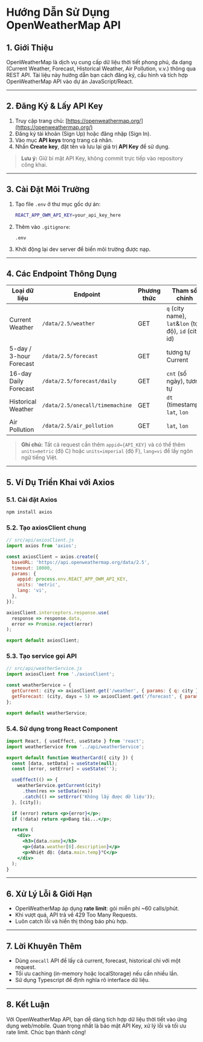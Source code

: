 # Hướng Dẫn Sử Dụng OpenWeatherMap API

## 1. Giới Thiệu

OpenWeatherMap là dịch vụ cung cấp dữ liệu thời tiết phong phú, đa dạng (Current Weather, Forecast, Historical Weather, Air Pollution, v.v.) thông qua REST API. Tài liệu này hướng dẫn bạn cách đăng ký, cấu hình và tích hợp OpenWeatherMap API vào dự án JavaScript/React.

---

## 2. Đăng Ký & Lấy API Key

1. Truy cập trang chủ: [https://openweathermap.org/](https://openweathermap.org/)
2. Đăng ký tài khoản (Sign Up) hoặc đăng nhập (Sign In).
3. Vào mục **API keys** trong trang cá nhân.
4. Nhấn **Create key**, đặt tên và lưu lại giá trị **API Key** để sử dụng.

> **Lưu ý:** Giữ bí mật API Key, không commit trực tiếp vào repository công khai.

---

## 3. Cài Đặt Môi Trường

1. Tạo file `.env` ở thư mục gốc dự án:

   ```bash
   REACT_APP_OWM_API_KEY=your_api_key_here
   ```
2. Thêm vào `.gitignore`:

   ```gitignore
   .env
   ```
3. Khởi động lại dev server để biến môi trường được nạp.

---

## 4. Các Endpoint Thông Dụng

| Loại dữ liệu            | Endpoint                        | Phương thức | Tham số chính                                         |
| ----------------------- | ------------------------------- | ----------- | ----------------------------------------------------- |
| Current Weather         | `/data/2.5/weather`             | GET         | `q` (city name), `lat`&`lon` (tọa độ), `id` (city id) |
| 5-day / 3-hour Forecast | `/data/2.5/forecast`            | GET         | tương tự Current                                      |
| 16-day Daily Forecast   | `/data/2.5/forecast/daily`      | GET         | `cnt` (số ngày), tương tự                             |
| Historical Weather      | `/data/2.5/onecall/timemachine` | GET         | `dt` (timestamp), `lat`, `lon`                        |
| Air Pollution           | `/data/2.5/air_pollution`       | GET         | `lat`, `lon`                                          |

> **Ghi chú:** Tất cả request cần thêm `appid={API_KEY}` và có thể thêm `units=metric` (độ C) hoặc `units=imperial` (độ F), `lang=vi` để lấy ngôn ngữ tiếng Việt.

---

## 5. Ví Dụ Triển Khai với Axios

### 5.1. Cài đặt Axios

```bash
npm install axios
```

### 5.2. Tạo axiosClient chung

```js
// src/api/axiosClient.js
import axios from 'axios';

const axiosClient = axios.create({
  baseURL: 'https://api.openweathermap.org/data/2.5',
  timeout: 10000,
  params: {
    appid: process.env.REACT_APP_OWM_API_KEY,
    units: 'metric',
    lang: 'vi',
  },
});

axiosClient.interceptors.response.use(
  response => response.data,
  error => Promise.reject(error)
);

export default axiosClient;
```

### 5.3. Tạo service gọi API

```js
// src/api/weatherService.js
import axiosClient from './axiosClient';

const weatherService = {
  getCurrent: city => axiosClient.get('/weather', { params: { q: city } }),
  getForecast: (city, days = 5) => axiosClient.get('/forecast', { params: { q: city, cnt: days } }),
};

export default weatherService;
```

### 5.4. Sử dụng trong React Component

```jsx
import React, { useEffect, useState } from 'react';
import weatherService from '../api/weatherService';

export default function WeatherCard({ city }) {
  const [data, setData] = useState(null);
  const [error, setError] = useState('');

  useEffect(() => {
    weatherService.getCurrent(city)
      .then(res => setData(res))
      .catch(() => setError('Không lấy được dữ liệu'));
  }, [city]);

  if (error) return <p>{error}</p>;
  if (!data) return <p>Đang tải...</p>;

  return (
    <div>
      <h3>{data.name}</h3>
      <p>{data.weather[0].description}</p>
      <p>Nhiệt độ: {data.main.temp}°C</p>
    </div>
  );
}
```

---

## 6. Xử Lý Lỗi & Giới Hạn

* OpenWeatherMap áp dụng **rate limit**: gói miễn phí \~60 calls/phút.
* Khi vượt quá, API trả về 429 Too Many Requests.
* Luôn catch lỗi và hiển thị thông báo phù hợp.

---

## 7. Lời Khuyên Thêm

* Dùng `onecall` API để lấy cả current, forecast, historical chỉ với một request.
* Tối ưu caching (in-memory hoặc localStorage) nếu cần nhiều lần.
* Sử dụng Typescript để định nghĩa rõ interface dữ liệu.

---

## 8. Kết Luận

Với OpenWeatherMap API, bạn dễ dàng tích hợp dữ liệu thời tiết vào ứng dụng web/mobile. Quan trọng nhất là bảo mật API Key, xử lý lỗi và tối ưu rate limit. Chúc bạn thành công!
